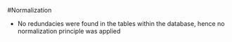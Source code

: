 #Normalization
- No redundacies were found in the tables within the database, hence no normalization principle was applied
